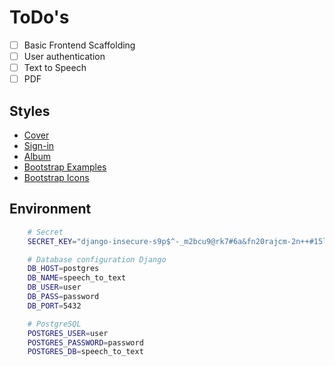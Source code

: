 # ToDo's

- [ ] Basic Frontend Scaffolding
- [ ] User authentication
- [ ] Text to Speech
- [ ] PDF

## Styles

- [Cover](https://getbootstrap.com/docs/5.3/examples/cover/)
- [Sign-in](https://getbootstrap.com/docs/5.3/examples/sign-in/)
- [Album](https://getbootstrap.com/docs/5.3/examples/album/)
- [Bootstrap Examples](https://getbootstrap.com/docs/5.3/examples/)
- [Bootstrap Icons](https://icons.getbootstrap.com/)

## Environment

```bash
    # Secret
    SECRET_KEY="django-insecure-s9p$^-_m2bcu9@rk7#6a&fn20rajcm-2n++#15l+ie(y(o28d+"

    # Database configuration Django
    DB_HOST=postgres
    DB_NAME=speech_to_text
    DB_USER=user
    DB_PASS=password
    DB_PORT=5432

    # PostgreSQL
    POSTGRES_USER=user
    POSTGRES_PASSWORD=password
    POSTGRES_DB=speech_to_text
```
